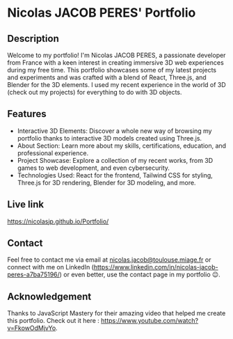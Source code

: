 # Nicolas JACOB PERES' Portfolio

## Description 
Welcome to my portfolio! I'm Nicolas JACOB PERES, a passionate developer from France with a keen interest in creating immersive 3D web experiences during my free time. This portfolio showcases some of my latest projects and experiments and was crafted with a blend of React, Three.js, and Blender for the 3D elements. I used my recent experience in the world of 3D (check out my projects) for everything to do with 3D objects. 

## Features
- Interactive 3D Elements: Discover a whole new way of browsing my portfolio thanks to interactive 3D models created using Three.js.
- About Section: Learn more about my skills, certifications, education, and professional experience.
- Project Showcase: Explore a collection of my recent works, from 3D games to web development, and even cybersecurity.
- Technologies Used: React for the frontend, Tailwind CSS for styling, Three.js for 3D rendering, Blender for 3D modeling, and more.

## Live link
https://nicolasjp.github.io/Portfolio/

## Contact
Feel free to contact me via email at nicolas.jacob@toulouse.miage.fr or connect with me on LinkedIn (https://www.linkedin.com/in/nicolas-jacob-peres-a7ba75196/) or even better, use the contact page in my portfolio 😉.

## Acknowledgement
Thanks to JavaScript Mastery for their amazing video that helped me create this portfolio. Check out it here : https://www.youtube.com/watch?v=FkowOdMjvYo. 